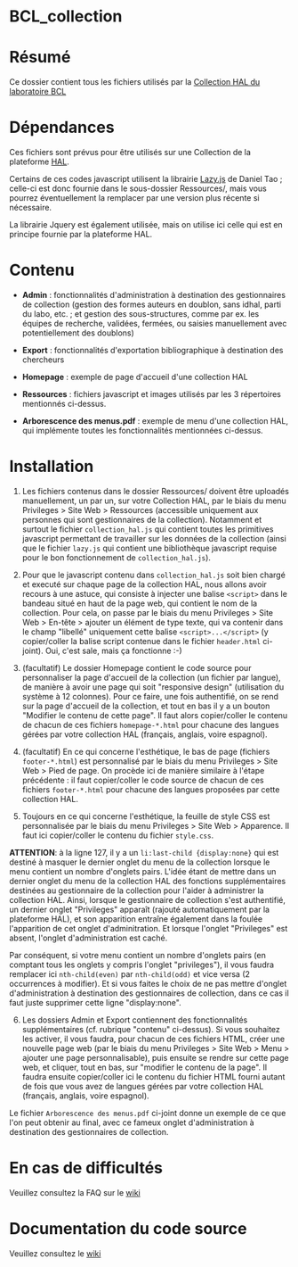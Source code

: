 # BCL_collection #

# Résumé #

Ce dossier contient tous les fichiers utilisés par la [Collection HAL du laboratoire BCL](https://hal.archives-ouvertes.fr/BCL/)

# Dépendances #

Ces fichiers sont prévus pour être utilisés sur une Collection de la plateforme [HAL](https://hal.archives-ouvertes.fr).

Certains de ces codes javascript utilisent la librairie [Lazy.js](http://danieltao.com/lazy.js/) de Daniel Tao ; celle-ci est donc fournie dans le sous-dossier Ressources/, mais vous pourrez éventuellement la remplacer par une version plus récente si nécessaire.

La librairie Jquery est également utilisée, mais on utilise ici celle qui est en principe fournie par la plateforme HAL.

# Contenu #

- **Admin** : fonctionnalités d'administration à destination des gestionnaires de collection (gestion des formes auteurs en doublon, sans idhal, parti du labo, etc. ; et gestion des sous-structures, comme par ex. les équipes de recherche, validées, fermées, ou saisies manuellement avec potentiellement des doublons)

- **Export** : fonctionnalités d'exportation bibliographique à destination des chercheurs

- **Homepage** : exemple de page d'accueil d'une collection HAL

- **Ressources** : fichiers javascript et images utilisés par les 3 répertoires mentionnés ci-dessus.

- **Arborescence des menus.pdf** : exemple de menu d'une collection HAL, qui implémente toutes les fonctionnalités mentionnées ci-dessus.

# Installation #

1. Les fichiers contenus dans le dossier Ressources/ doivent être uploadés manuellement, un par un, sur votre Collection HAL, par le biais du menu Privileges > Site Web > Ressources (accessible uniquement aux personnes qui sont gestionnaires de la collection). Notamment et surtout le fichier `collection_hal.js` qui contient toutes les primitives javascript permettant de travailler sur les données de la collection (ainsi que le fichier `lazy.js` qui contient une bibliothèque javascript requise pour le bon fonctionnement de `collection_hal.js`).

2. Pour que le javascript contenu dans `collection_hal.js` soit bien chargé et executé sur chaque page de la collection HAL, nous allons avoir recours à une astuce, qui consiste à injecter une balise `<script>` dans le bandeau situé en haut de la page web, qui contient le nom de la collection. Pour cela, on passe par le biais du menu Privileges > Site Web > En-tête > ajouter un élément de type texte, qui va contenir dans le champ "libellé" uniquement cette balise `<script>...</script>` (y copier/coller la balise script contenue dans le fichier `header.html` ci-joint). Oui, c'est sale, mais ça fonctionne :-)

3. (facultatif) Le dossier Homepage contient le code source pour personnaliser la page d'accueil de la collection (un fichier par langue), de manière à avoir une page qui soit "responsive design" (utilisation du système à 12 colonnes). Pour ce faire, une fois authentifié, on se rend sur la page d'accueil de la collection, et tout en bas il y a un bouton "Modifier le contenu de cette page". Il faut alors copier/coller le contenu de chacun de ces fichiers `homepage-*.html`  pour chacune des langues gérées par votre collection HAL (français, anglais, voire espagnol).

4. (facultatif) En ce qui concerne l'esthétique, le bas de page (fichiers `footer-*.html`) est personnalisé par le biais du menu Privileges > Site Web > Pied de page. On procède ici de manière similaire à l'étape précédente : il faut copier/coller le code source de chacun de ces fichiers `footer-*.html` pour chacune des langues proposées par cette collection HAL.

5. Toujours en ce qui concerne l'esthétique, la feuille de style CSS est personnalisée par le biais du menu Privileges > Site Web > Apparence. Il faut ici copier/coller le contenu du fichier `style.css`. 

**ATTENTION**: à la ligne 127, il y a un `li:last-child {display:none}` qui est destiné à masquer le dernier onglet du menu de la collection lorsque le menu contient un nombre d'onglets pairs. L'idée étant de mettre dans un dernier onglet du menu de la collection HAL des fonctions supplémentaires destinées au gestionnaire de la collection pour l'aider à administrer la collection HAL. Ainsi, lorsque le gestionnaire de collection s'est authentifié, un dernier onglet "Privileges" apparaît (rajouté automatiquement par la plateforme HAL), et son apparition entraîne également dans la foulée l'apparition de cet onglet d'adminitration. Et lorsque l'onglet "Privileges" est absent, l'onglet d'administration est caché.

Par conséquent, si votre menu contient un nombre d'onglets pairs (en comptant tous les onglets y compris l'onglet "privileges"), il vous faudra remplacer ici `nth-child(even)` par `nth-child(odd)` et vice versa (2 occurrences à modifier). Et si vous faites le choix de ne pas mettre d'onglet d'administration à destination des gestionnaires de collection, dans ce cas il faut juste supprimer cette ligne "display:none".

6. Les dossiers Admin et Export contiennent des fonctionnalités supplémentaires (cf. rubrique "contenu" ci-dessus). Si vous souhaitez les activer, il vous faudra, pour chacun de ces fichiers HTML, créer une nouvelle page web (par le biais du menu Privileges > Site Web > Menu > ajouter une page personnalisable), puis ensuite se rendre sur cette page web, et cliquer, tout en bas, sur "modifier le contenu de la page". Il faudra ensuite copier/coller ici le contenu du fichier HTML fourni autant de fois que vous avez de langues gérées par votre collection HAL (français, anglais, voire espagnol).

Le fichier `Arborescence des menus.pdf` ci-joint donne un exemple de ce que l'on peut obtenir au final, avec ce fameux onglet d'administration à destination des gestionnaires de collection.

# En cas de difficultés #

Veuillez consultez la FAQ sur le [wiki](https://github.com/UMR7320/HAL-developments/wiki)

# Documentation du code source #

Veuillez consultez le [wiki](https://github.com/UMR7320/HAL-developments/wiki)
